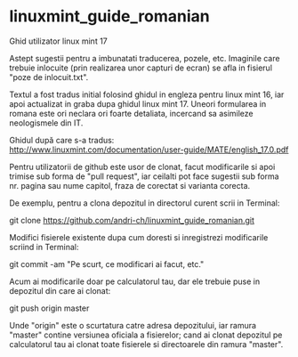 linuxmint_guide_romanian
========================

Ghid utilizator linux mint 17

Astept sugestii pentru a imbunatati traducerea, pozele, etc.
Imaginile care trebuie inlocuite (prin realizarea unor capturi de ecran) se afla in fisierul "poze de inlocuit.txt".

Textul a fost tradus initial folosind ghidul in engleza pentru linux mint 16, iar apoi actualizat in graba dupa ghidul linux mint 17.
Uneori formularea in romana este ori neclara ori foarte detaliata, incercand sa asimileze neologismele din IT.

Ghidul după care s-a tradus:
http://www.linuxmint.com/documentation/user-guide/MATE/english_17.0.pdf

Pentru utilizatorii de github este usor de clonat, facut modificarile si apoi trimise sub forma de "pull request", iar ceilalti pot face sugestii 
sub forma nr. pagina sau nume capitol, fraza de corectat si varianta corecta.

De exemplu, pentru a clona depozitul in directorul curent scrii in Terminal:

git clone https://github.com/andri-ch/linuxmint_guide_romanian.git

Modifici fisierele existente dupa cum doresti si inregistrezi modificarile scriind in Terminal:

git commit -am "Pe scurt, ce modificari ai facut, etc."

Acum ai modificarile doar pe calculatorul tau, dar ele trebuie puse in depozitul din care ai clonat:

git push origin master

Unde "origin" este o scurtatura catre adresa depozitului, iar ramura "master" contine versiunea oficiala a fisierelor; cand ai clonat depozitul pe calculatorul tau ai clonat toate fisierele si directoarele din ramura "master". 


